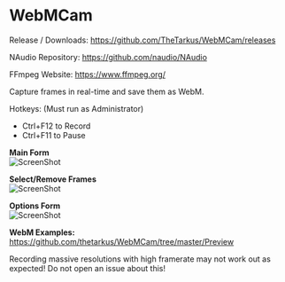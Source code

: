 WebMCam
=======

Release / Downloads:
https://github.com/TheTarkus/WebMCam/releases

NAudio Repository:
https://github.com/naudio/NAudio

FFmpeg Website:
https://www.ffmpeg.org/

Capture frames in real-time and save them as WebM.

Hotkeys: (Must run as Administrator)
* Ctrl+F12 to Record
* Ctrl+F11 to Pause

<b>Main Form</b><br/>
![ScreenShot](https://raw.githubusercontent.com/thetarkus/WebMCam/master/Preview/FormMain.png)

<b>Select/Remove Frames</b><br/>
![ScreenShot](https://raw.githubusercontent.com/thetarkus/WebMCam/master/Preview/FormShowFrames.png)

<b>Options Form</b><br/>
![ScreenShot](https://raw.githubusercontent.com/thetarkus/WebMCam/master/Preview/FormOptions.png)

<b>WebM Examples:</b><br/>
https://github.com/thetarkus/WebMCam/tree/master/Preview

Recording massive resolutions with high framerate may not work out as expected!
Do not open an issue about this!
